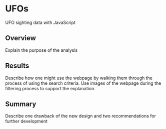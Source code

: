 # UFOs
UFO sighting data with JavaScript

## Overview

Explain the purpose of the analysis

## Results

Describe how one might use the webpage by walking them through the process of using the search
criteria. Use images of the webpage during the filtering process to support the explanation.

## Summary 

Describe one drawback of the new design and two recommendations for further development